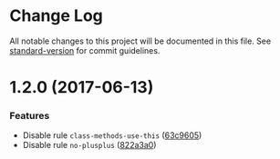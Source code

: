 # Change Log

All notable changes to this project will be documented in this file. See [standard-version](https://github.com/conventional-changelog/standard-version) for commit guidelines.

<a name="1.2.0"></a>
# 1.2.0 (2017-06-13)


### Features

* Disable rule `class-methods-use-this` ([63c9605](https://github.com/zhongzhi107/eslint-config-qunar/commit/63c9605))
* Disable rule `no-plusplus` ([822a3a0](https://github.com/zhongzhi107/eslint-config-qunar/commit/822a3a0))
